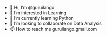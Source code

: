 - 👋 Hi, I’m @guruilango
- 👀 I’m interested in Learning
- 🌱 I’m currently learning Python
- 💞️ I’m looking to collaborate on Data Analysis
- 📫 How to reach me guruilango.gmail.com

<!---
guruilango/guruilango is a ✨ special ✨ repository because its `README.md` (this file) appears on your GitHub profile.
You can click the Preview link to take a look at your changes.
--->
